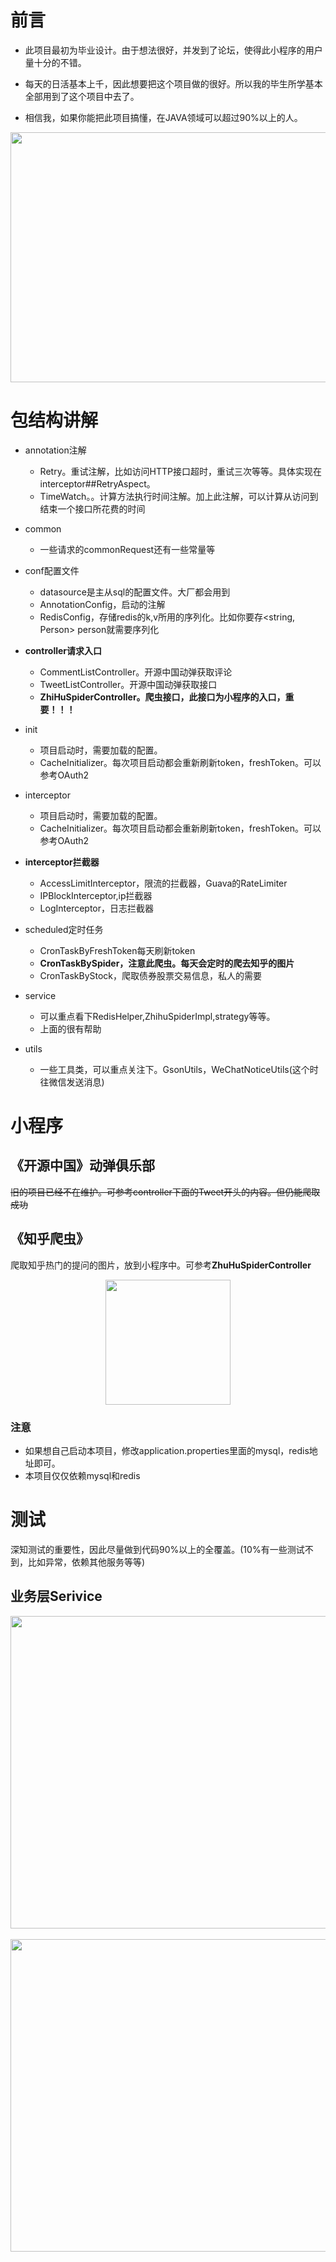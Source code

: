 # 前言
- 此项目最初为毕业设计。由于想法很好，并发到了论坛，使得此小程序的用户量十分的不错。

- 每天的日活基本上千，因此想要把这个项目做的很好。所以我的毕生所学基本全部用到了这个项目中去了。

- 相信我，如果你能把此项目搞懂，在JAVA领域可以超过90%以上的人。

<div align=center><img width="800" height="400" src="https://raw.githubusercontent.com/wenbochang888/osc/test/src/main/resources/img/liuliang.jpg"/></div>

# 包结构讲解
- annotation注解
    - Retry。重试注解，比如访问HTTP接口超时，重试三次等等。具体实现在interceptor##RetryAspect。
    - TimeWatch。。计算方法执行时间注解。加上此注解，可以计算从访问到结束一个接口所花费的时间

- common
    - 一些请求的commonRequest还有一些常量等
    
- conf配置文件
    - datasource是主从sql的配置文件。大厂都会用到
    - AnnotationConfig，启动的注解
    - RedisConfig，存储redis的k,v所用的序列化。比如你要存<string, Person> person就需要序列化
    
- **controller请求入口**
    - CommentListController。开源中国动弹获取评论
    - TweetListController。开源中国动弹获取接口
    - **ZhiHuSpiderController。爬虫接口，此接口为小程序的入口，重要！！！**

- init
    - 项目启动时，需要加载的配置。
    - CacheInitializer。每次项目启动都会重新刷新token，freshToken。可以参考OAuth2

- interceptor
    - 项目启动时，需要加载的配置。
    - CacheInitializer。每次项目启动都会重新刷新token，freshToken。可以参考OAuth2

- **interceptor拦截器**
    - AccessLimitInterceptor，限流的拦截器，Guava的RateLimiter
    - IPBlockInterceptor,ip拦截器
    - LogInterceptor，日志拦截器

- scheduled定时任务
    - CronTaskByFreshToken每天刷新token
    - **CronTaskBySpider，注意此爬虫。每天会定时的爬去知乎的图片**
    - CronTaskByStock，爬取债券股票交易信息，私人的需要

- service
    - 可以重点看下RedisHelper,ZhihuSpiderImpl,strategy等等。
    - 上面的很有帮助

- utils
    - 一些工具类，可以重点关注下。GsonUtils，WeChatNoticeUtils(这个时往微信发送消息)

# 小程序
## 《开源中国》动弹俱乐部
~~旧的项目已经不在维护。可参考controller下面的Tweet开头的内容。但仍能爬取成功~~

## 《知乎爬虫》
爬取知乎热门的提问的图片，放到小程序中。可参考**ZhuHuSpiderController**
<div align=center><img width="200" height="200" src="https://pic2.zhimg.com/50/v2-4c1f2eff30128ff7ce009dfc7778a3e3_r.jpg"/></div>

### 注意
- 如果想自己启动本项目，修改application.properties里面的mysql，redis地址即可。
- 本项目仅仅依赖mysql和redis

# 测试
深知测试的重要性，因此尽量做到代码90%以上的全覆盖。(10%有一些测试不到，比如异常，依赖其他服务等等)

## 业务层Serivice
<div align=center><img width="1000" height="500" src="https://raw.githubusercontent.com/wenbochang888/osc/test/src/main/resources/img/ImplTest1.png"/></div>
<br/>
<div align=center><img width="1000" height="500" src="https://raw.githubusercontent.com/wenbochang888/osc/test/src/main/resources/img/ImplTest2.png"/></div>
